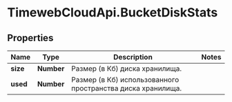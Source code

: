 # TimewebCloudApi.BucketDiskStats

## Properties

Name | Type | Description | Notes
------------ | ------------- | ------------- | -------------
**size** | **Number** | Размер (в Кб) диска хранилища. | 
**used** | **Number** | Размер (в Кб) использованного пространства диска хранилища. | 


